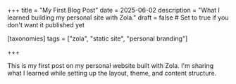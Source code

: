 +++
title = "My First Blog Post"
date = 2025-06-02
description = "What I learned building my personal site with Zola."
draft = false  # Set to true if you don't want it published yet

[taxonomies] 
tags = ["zola", "static site", "personal branding"]

+++

This is my first post on my personal website built with Zola. I'm sharing what I learned while setting up the layout, theme, and content structure.
